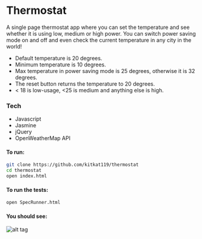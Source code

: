 # Thermostat

A single page thermostat app where you can set the temperature and see whether it is using low, medium or high power. You can switch power saving mode on and off and even check the current temperature in any city in the world!

- Default temperature is 20 degrees.
- Minimum temperature is 10 degrees.
- Max temperature in power saving mode is 25 degrees, otherwise it is 32 degrees.
- The reset button returns the temperature to 20 degrees.
- < 18 is low-usage, <25 is medium and anything else is high.

### Tech
- Javascript
- Jasmine
- jQuery
- OpenWeatherMap API

#### To run:

``` sh
git clone https://github.com/kitkat119/thermostat
cd thermostat
open index.html
```

#### To run the tests:
``` sh
open SpecRunner.html
```

#### You should see:

![alt tag](https://user-images.githubusercontent.com/26767598/31226307-8b67a4f8-a9cd-11e7-8415-e4eedbbd37c0.png)
